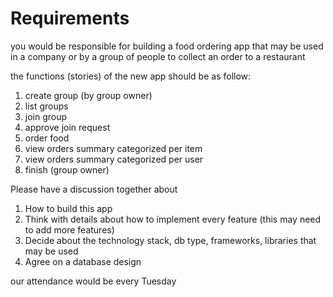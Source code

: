 # Requirements

you would be responsible for building a food ordering app that may be used in a company or by a group of people to collect an order to a restaurant

the functions (stories) of the new app should be as follow:

1. create group (by group owner)
2. list groups
3. join group
4. approve join request
5. order food
6. view orders summary categorized per item
7. view orders summary categorized per user
8. finish (group owner)

Please have a discussion together about

1. How to build this app
2. Think with details about how to implement every feature (this may need to add more features)
3. Decide about the technology stack, db type, frameworks, libraries that may be used
4. Agree on a database design

our attendance would be every Tuesday